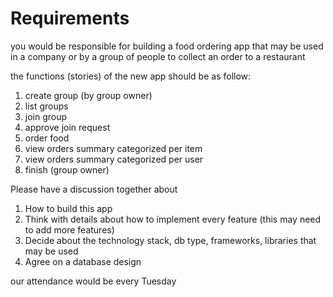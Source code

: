 # Requirements

you would be responsible for building a food ordering app that may be used in a company or by a group of people to collect an order to a restaurant

the functions (stories) of the new app should be as follow:

1. create group (by group owner)
2. list groups
3. join group
4. approve join request
5. order food
6. view orders summary categorized per item
7. view orders summary categorized per user
8. finish (group owner)

Please have a discussion together about

1. How to build this app
2. Think with details about how to implement every feature (this may need to add more features)
3. Decide about the technology stack, db type, frameworks, libraries that may be used
4. Agree on a database design

our attendance would be every Tuesday